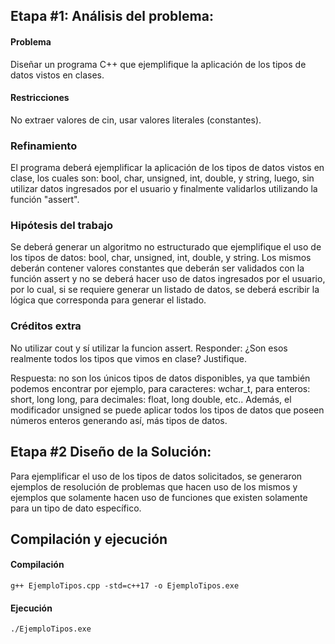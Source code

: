 ## Etapa #1: Análisis del problema:
#### Problema
Diseñar un programa C++ que ejemplifique la aplicación de los tipos de datos vistos en clases.

#### Restricciones
No extraer valores de cin, usar valores literales (constantes).

### Refinamiento
El programa deberá ejemplificar la aplicación de los tipos de datos vistos en clase, los cuales son: bool, char, unsigned, int, double, y string, luego, sin utilizar datos ingresados por el usuario y finalmente validarlos utilizando la función "assert".

### Hipótesis del trabajo
Se deberá generar un algoritmo no estructurado que ejemplifique el uso de los tipos de datos: bool, char, unsigned, int, double, y string. Los mismos deberán contener valores constantes que deberán ser validados con la función assert y no se deberá hacer uso de datos ingresados por el usuario, por lo cual, si se requiere generar un listado de datos, se deberá escribir la lógica que corresponda para generar el listado.

### Créditos extra
No utilizar cout y sí utilizar la funcion assert.
Responder: ¿Son esos realmente todos los tipos que vimos en clase? Justifique.

Respuesta:  no son los únicos tipos de datos disponibles, ya que también podemos encontrar por ejemplo, para caracteres: wchar_t, para enteros: short, long long, para decimales: float, long double, etc.. Además, el modificador unsigned se puede aplicar todos los tipos de datos que poseen números enteros generando así, más tipos de datos.

## Etapa #2 Diseño de la Solución:
Para ejemplificar el uso de los tipos de datos solicitados, se generaron ejemplos de resolución de problemas que hacen uso de los mismos y ejemplos que solamente hacen uso de funciones que existen solamente para un tipo de dato específico.

## Compilación y ejecución
#### Compilación
    g++ EjemploTipos.cpp -std=c++17 -o EjemploTipos.exe

#### Ejecución
    ./EjemploTipos.exe